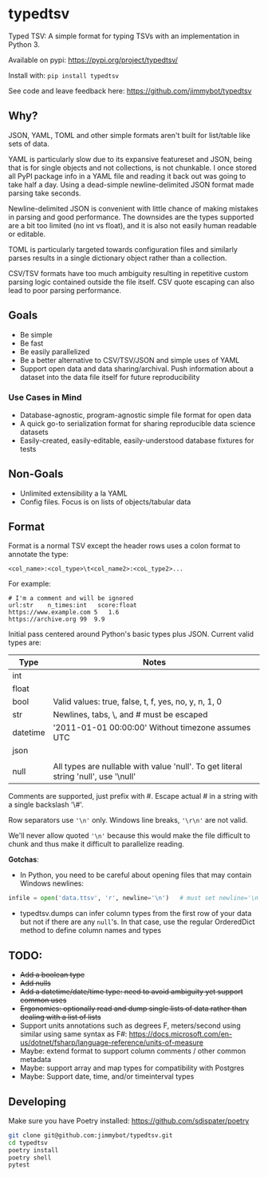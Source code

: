 # typedtsv
Typed TSV: A simple format for typing TSVs with an implementation in Python 3.

Available on pypi: https://pypi.org/project/typedtsv/

Install with: `pip install typedtsv`

See code and leave feedback here: https://github.com/jimmybot/typedtsv

## Why?
JSON, YAML, TOML and other simple formats aren't built for list/table like sets of data.

YAML is particularly slow due to its expansive featureset and JSON, being that is for single objects and not collections, is not chunkable.  I once stored all PyPI package info in a YAML file and reading it back out was going to take half a day.  Using a dead-simple newline-delimited JSON format made parsing take seconds.

Newline-delimited JSON is convenient with little chance of making mistakes in parsing and good performance.  The downsides are the types supported are a bit too limited (no int vs float), and it is also not easily human readable or editable.

TOML is particularly targeted towards configuration files and similarly parses results in a single dictionary object rather than a collection.

CSV/TSV formats have too much ambiguity resulting in repetitive custom parsing logic contained outside the file itself.  CSV quote escaping can also lead to poor parsing performance.

## Goals
- Be simple
- Be fast
- Be easily parallelized
- Be a better alternative to CSV/TSV/JSON and simple uses of YAML
- Support open data and data sharing/archival. Push information about a dataset into the data file itself for future reproducibility

### Use Cases in Mind
- Database-agnostic, program-agnostic simple file format for open data
- A quick go-to serialization format for sharing reproducible data science datasets
- Easily-created, easily-editable, easily-understood database fixtures for tests

## Non-Goals
- Unlimited extensibility a la YAML
- Config files. Focus is on lists of objects/tabular data

## Format
Format is a normal TSV except the header rows uses a colon format to annotate the type:

`<col_name>:<col_type>\t<col_name2>:<coL_type2>...`

For example:

```
# I'm a comment and will be ignored
url:str    n_times:int   score:float
https://www.example.com 5   1.6
https://archive.org 99  9.9
```

Initial pass centered around Python's basic types plus JSON.  Current valid types are:

| Type     | Notes                                               |
|----------|------------------------------------------------------
| int      |                                                     |
| float    |                                                     |
| bool     | Valid values: true, false, t, f, yes, no, y, n, 1, 0|
| str      | Newlines, tabs, \\, and #  must be escaped           |
| datetime | '2011-01-01 00:00:00' Without timezone assumes UTC  |
| json     |                                                     |
|          |                                                     |
| null     | All types are nullable with value 'null'.  To get literal string 'null', use '\\null'|

Comments are supported, just prefix with #.  Escape actual # in a string with a single backslash '\\#'.

Row separators use `'\n'` only.  Windows line breaks, `'\r\n'` are not valid.

We'll never allow quoted `'\n'` because this would make the file difficult to chunk and thus make it difficult to parallelize reading.

**Gotchas**:
- In Python, you need to be careful about opening files that may contain Windows newlines:
```py
infile = open('data.ttsv', 'r', newline='\n')   # must set newline='\n' because default for newline is '\n' or '\r' or '\r\n'
```
- typedtsv.dumps can infer column types from the first row of your data but not if there are any ```null```'s.  In that case, use the regular OrderedDict method to define column names and types

## TODO:
- ~~Add a boolean type~~
- ~~Add nulls~~
- ~~Add a datetime/date/time type: need to avoid ambiguity yet support common uses~~
- ~~Ergonomics: optionally read and dump single lists of data rather than dealing with a list of lists~~
- Support units annotations such as degrees F, meters/second using similar using same syntax as F#: https://docs.microsoft.com/en-us/dotnet/fsharp/language-reference/units-of-measure
- Maybe: extend format to support column comments / other common metadata
- Maybe: support array and map types for compatibility with Postgres
- Maybe: Support date, time, and/or timeinterval types

## Developing

Make sure you have Poetry installed: https://github.com/sdispater/poetry

```bash
git clone git@github.com:jimmybot/typedtsv.git
cd typedtsv
poetry install
poetry shell
pytest
```
